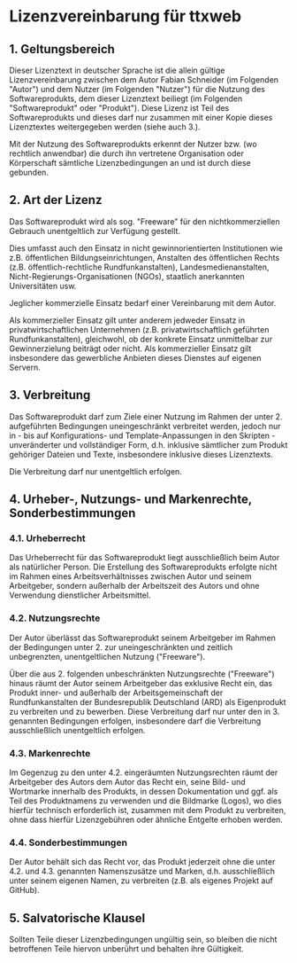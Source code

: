 # Lizenzvereinbarung für ttxweb

## 1. Geltungsbereich

Dieser Lizenztext in deutscher Sprache ist die allein gültige Lizenzvereinbarung zwischen dem Autor Fabian Schneider (im Folgenden "Autor") und dem Nutzer (im Folgenden "Nutzer") für die Nutzung des Softwareprodukts, dem dieser Lizenztext beiliegt (im Folgenden "Softwareprodukt" oder "Produkt"). Diese Lizenz ist Teil des Softwareprodukts und dieses darf nur zusammen mit einer Kopie dieses Lizenztextes weitergegeben werden (siehe auch 3.).

Mit der Nutzung des Softwareprodukts erkennt der Nutzer bzw. (wo rechtlich anwendbar) die durch ihn vertretene Organisation oder Körperschaft sämtliche Lizenzbedingungen an und ist durch diese gebunden.

## 2. Art der Lizenz

Das Softwareprodukt wird als sog. "Freeware" für den nichtkommerziellen Gebrauch unentgeltlich zur Verfügung gestellt.

Dies umfasst auch den Einsatz in nicht gewinnorientierten Institutionen wie z.B. öffentlichen Bildungseinrichtungen, Anstalten des öffentlichen Rechts (z.B. öffentlich-rechtliche Rundfunkanstalten), Landesmedienanstalten, Nicht-Regierungs-Organisationen (NGOs), staatlich anerkannten Universitäten usw.

Jeglicher kommerzielle Einsatz bedarf einer Vereinbarung mit dem Autor.

Als kommerzieller Einsatz gilt unter anderem jedweder Einsatz in privatwirtschaftlichen Unternehmen (z.B. privatwirtschaftlich geführten Rundfunkanstalten), gleichwohl, ob der konkrete Einsatz unmittelbar zur Gewinnerzielung beiträgt oder nicht. Als kommerzieller Einsatz gilt insbesondere das gewerbliche Anbieten dieses Dienstes auf eigenen Servern.

## 3. Verbreitung

Das Softwareprodukt darf zum Ziele einer Nutzung im Rahmen der unter 2. aufgeführten Bedingungen uneingeschränkt verbreitet werden, jedoch nur in - bis auf Konfigurations- und Template-Anpassungen in den Skripten - unveränderter und vollständiger Form, d.h. inklusive sämtlicher zum Produkt gehöriger Dateien und Texte, insbesondere inklusive dieses Lizenztexts.

Die Verbreitung darf nur unentgeltlich erfolgen.

## 4. Urheber-, Nutzungs- und Markenrechte, Sonderbestimmungen

### 4.1. Urheberrecht

Das Urheberrecht für das Softwareprodukt liegt ausschließlich beim Autor als natürlicher Person. Die Erstellung des Softwareprodukts erfolgte nicht im Rahmen eines Arbeitsverhältnisses zwischen Autor und seinem Arbeitgeber, sondern außerhalb der Arbeitszeit des Autors und ohne Verwendung dienstlicher Arbeitsmittel.

### 4.2. Nutzungsrechte

Der Autor überlässt das Softwareprodukt seinem Arbeitgeber im Rahmen der Bedingungen unter 2. zur uneingeschränkten und zeitlich unbegrenzten, unentgeltlichen Nutzung ("Freeware").

Über die aus 2. folgenden unbeschränkten Nutzungsrechte ("Freeware") hinaus räumt der Autor seinem Arbeitgeber das exklusive Recht ein, das Produkt inner- und außerhalb der Arbeitsgemeinschaft der Rundfunkanstalten der Bundesrepublik Deutschland (ARD) als Eigenprodukt zu verbreiten und zu bewerben. Diese Verbreitung darf nur unter den in 3. genannten Bedingungen erfolgen, insbesondere darf die Verbreitung ausschließlich unentgeltlich erfolgen.

### 4.3. Markenrechte

Im Gegenzug zu den unter 4.2. eingeräumten Nutzungsrechten räumt der Arbeitgeber des Autors dem Autor das Recht ein, seine Bild- und Wortmarke innerhalb des Produkts, in dessen Dokumentation und ggf. als Teil des Produktnamens zu verwenden und die Bildmarke (Logos), wo dies hierfür technisch erforderlich ist, zusammen mit dem Produkt zu verbreiten, ohne dass hierfür Lizenzgebühren oder ähnliche Entgelte erhoben werden.

### 4.4. Sonderbestimmungen

Der Autor behält sich das Recht vor, das Produkt jederzeit ohne die unter 4.2. und 4.3. genannten Namenszusätze und Marken, d.h. ausschließlich unter seinem eigenen Namen, zu verbreiten (z.B. als eigenes Projekt auf GitHub).

## 5. Salvatorische Klausel

Sollten Teile dieser Lizenzbedingungen ungültig sein, so bleiben die nicht betroffenen Teile hiervon unberührt und behalten ihre Gültigkeit.
